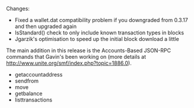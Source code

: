 Changes:
* Fixed a wallet.dat compatibility problem if you downgraded from 0.3.17 and then upgraded again
* IsStandard() check to only include known transaction types in blocks
* Jgarzik's optimisation to speed up the initial block download a little

The main addition in this release is the Accounts-Based JSON-RPC commands that Gavin's been working on (more details at http://www.unite.org/smf/index.php?topic=1886.0).
* getaccountaddress
* sendfrom
* move
* getbalance
* listtransactions
